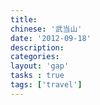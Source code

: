 ```yaml
---
title:
chinese: '武当山'
date: '2012-09-18'
description:
categories:
layout: 'gap'
tasks : true
tags: ['travel']
---
```

